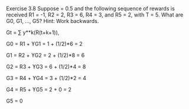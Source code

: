 Exercise 3.8 Suppose = 0.5 and the following sequence of rewards is received R1 = -1, R2 = 2, R3 = 6, R4 = 3, and R5 = 2, with T = 5. What are G0, G1, ..., G5? Hint: Work backwards.

 

Gt = ∑ y**k(R(t+k+1)),

G0 = R1 + ϒG1 = 1 + (1/2)*6 = 2

G1 = R2 + ϒG2 = 2 + (1/2)*8 = 6

G2 = R3 + ϒG3 = 6 + (1/2)*4 = 8

G3 = R4 + ϒG4 = 3 + (1/2)*2 = 4

G4 = R5 + ϒG5 = 2 + 0 = 2

G5 = 0

